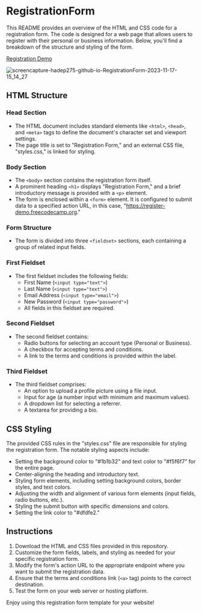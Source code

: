 # RegistrationForm

This README provides an overview of the HTML and CSS code for a registration form. The code is designed for a web page that allows users to register with their personal or business information. Below, you'll find a breakdown of the structure and styling of the form.

[Registration Demo](https://hadep275.github.io/RegistrationForm/)

![screencapture-hadep275-github-io-RegistrationForm-2023-11-17-15_14_27](https://github.com/hadep275/RegistrationForm/assets/65734173/e0de1697-98ee-4adc-912a-4ed230fcf6d0)

## HTML Structure

### Head Section

- The HTML document includes standard elements like `<html>`, `<head>`, and `<meta>` tags to define the document's character set and viewport settings.
- The page title is set to "Registration Form," and an external CSS file, "styles.css," is linked for styling.

### Body Section

- The `<body>` section contains the registration form itself.
- A prominent heading `<h1>` displays "Registration Form," and a brief introductory message is provided with a `<p>` element.
- The form is enclosed within a `<form>` element. It is configured to submit data to a specified action URL, in this case, "https://register-demo.freecodecamp.org."

### Form Structure

- The form is divided into three `<fieldset>` sections, each containing a group of related input fields.

### First Fieldset

- The first fieldset includes the following fields:
  - First Name (`<input type="text">`)
  - Last Name (`<input type="text">`)
  - Email Address (`<input type="email">`)
  - New Password (`<input type="password">`)
  - All fields in this fieldset are required.

### Second Fieldset

- The second fieldset contains:
  - Radio buttons for selecting an account type (Personal or Business).
  - A checkbox for accepting terms and conditions.
  - A link to the terms and conditions is provided within the label.

### Third Fieldset

- The third fieldset comprises:
  - An option to upload a profile picture using a file input.
  - Input for age (a number input with minimum and maximum values).
  - A dropdown list for selecting a referrer.
  - A textarea for providing a bio.

## CSS Styling

The provided CSS rules in the "styles.css" file are responsible for styling the registration form. The notable styling aspects include:

- Setting the background color to "#1b1b32" and text color to "#f5f6f7" for the entire page.
- Center-aligning the heading and introductory text.
- Styling form elements, including setting background colors, border styles, and text colors.
- Adjusting the width and alignment of various form elements (input fields, radio buttons, etc.).
- Styling the submit button with specific dimensions and colors.
- Setting the link color to "#dfdfe2."

## Instructions

1. Download the HTML and CSS files provided in this repository.
2. Customize the form fields, labels, and styling as needed for your specific registration form.
3. Modify the form's action URL to the appropriate endpoint where you want to submit the registration data.
4. Ensure that the terms and conditions link (`<a>` tag) points to the correct destination.
5. Test the form on your web server or hosting platform.

Enjoy using this registration form template for your website!
